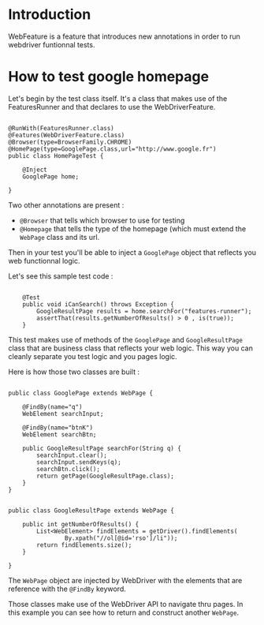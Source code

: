 # Introduction #

WebFeature is a feature that introduces new annotations in order to run webdriver funtionnal tests.


# How to test google homepage #

Let's begin by the test class itself. It's a class that makes use of the FeaturesRunner and that declares to use the WebDriverFeature.

```

@RunWith(FeaturesRunner.class)
@Features(WebDriverFeature.class)
@Browser(type=BrowserFamily.CHROME)
@HomePage(type=GooglePage.class,url="http://www.google.fr")
public class HomePageTest {
	
	@Inject
	GooglePage home;
	
}
```

Two other annotations are present :

  * `@Browser` that tells which browser to use for testing
  * `@Homepage` that tells the type of the homepage (which must extend the `WebPage` class and its url.

Then in your test you'll be able to inject a `GooglePage` object that reflects you web functionnal logic.

Let's see this sample test code :

```

	@Test
	public void iCanSearch() throws Exception {
		GoogleResultPage results = home.searchFor("features-runner");
		assertThat(results.getNumberOfResults() > 0 , is(true));
	}
```

This test makes use of methods of the `GooglePage` and `GoogleResultPage` class that are business class that reflects your web logic. This way you can cleanly separate you test logic and you pages logic.


Here is how those two classes are built :

```

public class GooglePage extends WebPage {
	
	@FindBy(name="q")
	WebElement searchInput;
	
	@FindBy(name="btnK")
	WebElement searchBtn;

	public GoogleResultPage searchFor(String q) {
		searchInput.clear();
		searchInput.sendKeys(q);
		searchBtn.click();
		return getPage(GoogleResultPage.class);
	}
}


public class GoogleResultPage extends WebPage {

	public int getNumberOfResults() {
		List<WebElement> findElements = getDriver().findElements(
				By.xpath("//ol[@id='rso']/li"));
		return findElements.size();
	}

}
```

The `WebPage` object are injected by WebDriver with the elements that are reference with the `@FindBy` keyword.

Those classes make use of the WebDriver API to navigate thru pages. In this example you can see how to return and construct another `WebPage`.